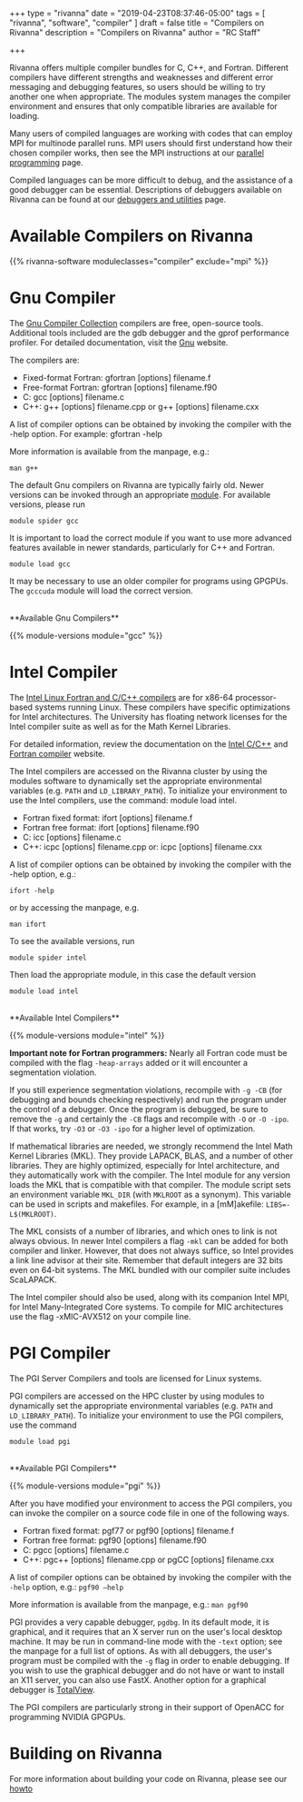 +++
type = "rivanna"
date = "2019-04-23T08:37:46-05:00"
tags = [
  "rivanna", "software", "compiler"
]
draft = false
title = "Compilers on Rivanna"
description = "Compilers on Rivanna"
author = "RC Staff"

+++

Rivanna offers multiple compiler bundles for C, C++, and Fortran.  Different compilers have different strengths and weaknesses and different error messaging and debugging features, so users should be willing to try another one when appropriate.  The modules system manages the compiler environment and ensures that only compatible libraries are available for loading.

Many users of compiled languages are working with codes that can employ MPI for multinode parallel runs.  MPI users should first understand how their chosen compiler works, then see the MPI instructions at our [parallel programming](/userinfo/rivanna/software/mpi) page.

Compiled languages can be more difficult to debug, and the assistance of a good debugger can be essential.  Descriptions of debuggers available on Rivanna can be found at our [debuggers and utilities](/userinfo/rivanna/software/debuggers) page.

# Available Compilers on Rivanna

{{% rivanna-software moduleclasses="compiler" exclude="mpi" %}}

# Gnu Compiler
The [Gnu Compiler Collection](https://gcc.gnu.org) compilers are free, open-source tools. Additional tools included are the gdb debugger and the gprof performance profiler. For detailed documentation, visit the [Gnu](https://gcc.gnu.org/onlinedocs/) website.

The compilers are:

* Fixed-format Fortran: gfortran [options] filename.f
* Free-format Fortran: gfortran [options] filename.f90
* C: gcc [options] filename.c
* C++: g++ [options] filename.cpp or g++ [options] filename.cxx

A list of compiler options can be obtained by invoking the compiler with the -help option. For example: gfortran -help

More information is available from the manpage, e.g.:
```
man g++
```

The default Gnu compilers on Rivanna are typically fairly old. Newer versions can be invoked through an appropriate [module](/userinfo/rivanna/software/modules). For available versions, please run
```
module spider gcc
```
It is important to load the correct module if you want to use more advanced features available in newer standards, particularly for C++ and Fortran.
```
module load gcc
```
It may be necessary to use an older compiler for programs using GPGPUs. The `gcccuda` module will load the correct version.

<br>
**Available Gnu Compilers**

{{% module-versions module="gcc" %}}

# Intel Compiler
The [Intel Linux Fortran and C/C++ compilers](https://software.intel.com/en-us/compilers) are for x86-64 processor-based systems running Linux. These compilers have specific optimizations for Intel architectures. The University has floating network licenses for the Intel compiler suite as well as for the Math Kernel Libraries.

For detailed information, review the documentation on the [Intel C/C++](https://software.intel.com/en-us/articles/intel-c-compiler-professional-edition-for-linux-documentation/) and [Fortran compiler](https://software.intel.com/en-us/fortran-compiler-developer-guide-and-reference) website.

The Intel compilers are accessed on the Rivanna cluster by using the modules software to dynamically set the appropriate environmental variables (e.g. `PATH` and `LD_LIBRARY_PATH`). To initialize your environment to use the Intel compilers, use the command: module load intel.

* Fortran fixed format: ifort [options] filename.f
* Fortran free format: ifort [options] filename.f90
* C: icc [options] filename.c
* C++: icpc [options] filename.cpp or: icpc [options] filename.cxx

A list of compiler options can be obtained by invoking the compiler with the -help option, e.g.:
```
ifort -help
```
or by accessing the manpage, e.g.
```
man ifort
```

To see the available versions, run
```
module spider intel
```
Then load the appropriate module, in this case the default version
```
module load intel
```

<br>
**Available Intel Compilers**

{{% module-versions module="intel" %}}


**Important note for Fortran programmers:** Nearly all Fortran code must be compiled with the flag `-heap-arrays` added or it will encounter a segmentation violation.

If you still experience segmentation violations, recompile with `-g -CB` (for debugging and bounds checking respectively) and run the program under the control of a debugger.  Once the program is debugged, be sure to remove the `-g` and certainly the `-CB` flags and recompile with `-O` or `-O -ipo`. If that works, try `-O3` or `-O3 -ipo` for a higher level of optimization.  

If mathematical libraries are needed, we strongly recommend the Intel Math Kernel Libraries (MKL). They provide LAPACK, BLAS, and a number of other libraries. They are highly optimized, especially for Intel architecture, and they automatically work with the compiler. The Intel module for any version loads the MKL that is compatible with that compiler. The module script sets an environment variable `MKL_DIR` (with `MKLROOT` as a synonym). This variable can be used in scripts and makefiles. For example, in a [mM]akefile: `LIBS=-L$(MKLROOT)`.

The MKL consists of a number of libraries, and which ones to link is not always obvious.  In newer Intel compilers a flag `-mkl` can be added for both compiler and linker.  However, that does not always suffice, so Intel provides a link line advisor at their site. Remember that default integers are 32 bits even on 64-bit systems. The MKL bundled with our compiler suite includes ScaLAPACK.

The Intel compiler should also be used, along with its companion Intel MPI, for Intel Many-Integrated Core systems.  To compile for MIC architectures use the flag -xMIC-AVX512 on your compile line.

# PGI Compiler
The PGI Server Compilers and tools are licensed for Linux systems.

PGI compilers are accessed on the HPC cluster by using modules to dynamically set the appropriate environmental variables (e.g. `PATH` and `LD_LIBRARY_PATH`). To initialize your environment to use the PGI compilers, use the command
```
module load pgi
```

<br>
**Available PGI Compilers**

{{% module-versions module="pgi" %}}


After you have modified your environment to access the PGI compilers, you can invoke the compiler on a source code file in one of the following ways.

* Fortran fixed format: pgf77 or pgf90 [options] filename.f
* Fortran free format: pgf90 [options] filename.f90
* C: pgcc [options] filename.c
* C++: pgc++ [options] filename.cpp or pgCC [options] filename.cxx

A list of compiler options can be obtained by invoking the compiler with the `-help` option, e.g.: `pgf90 –help`

More information is available from the manpage, e.g.: `man pgf90`

PGI provides a very capable debugger, `pgdbg`. In its default mode, it is graphical, and it requires that an X server run on the user's local desktop machine. It may be run in command-line mode with the `-text` option; see the manpage for a full list of options. As with all debuggers, the user's program must be compiled with the `-g` flag in order to enable debugging. If you wish to use the graphical debugger and do not have or want to install an X11 server, you can also use FastX. Another option for a graphical debugger is [TotalView](/userinfo/rivanna/software/totalview).

The PGI compilers are particularly strong in their support of OpenACC for programming NVIDIA GPGPUs.

# Building on Rivanna
For more information about building your code on Rivanna, please see our [howto](/userinfo/howtos/compiler-howto)
